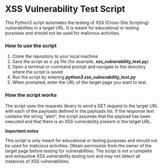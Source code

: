 # XSS Vulnerability Test Script

This Python3 script automates the testing of XSS (Cross-Site Scripting) vulnerabilities in a target URL. It is meant for educational or testing purposes and should not be used for malicious activities.

### How to use the script

1. Clone the repository to your local machine
2. Save the script as a .py file (for example, ***xss_vulnerability_test.py***)
3. Open a terminal or command prompt and navigate to the directory where the script is saved
4. Run the script by entering ***python3 xss_vulnerability_test.py***
5. When prompted, enter the URL of the target page you want to test.

### How the script works
The script uses the requests library to send a GET request to the target URL with each of the payloads defined in the payloads list. If the response text contains the string "alert", the script assumes that the payload has been executed and that there is an XSS vulnerability present in the target URL.

***Important notes***

This script is only meant for educational or testing purposes and should not be used for malicious activities.
Obtain permission from the owner of the target page before testing for vulnerabilities.
The script is not a complete and exhaustive XSS vulnerability testing tool and may not detect all instances of XSS vulnerabilities.
